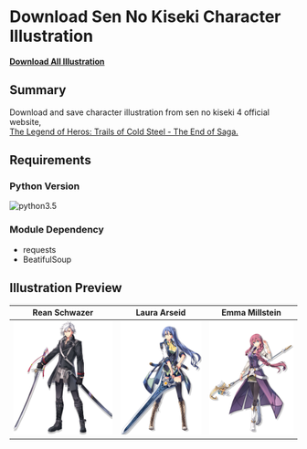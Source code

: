 # Download Sen No Kiseki Character Illustration
[**Download All Illustration**](/images.zip)
## Summary
Download and save character illustration from sen no kiseki 4 official website, <br>
[The Legend of Heros: Trails of Cold Steel - The End of Saga.](https://www.falcom.co.jp/sen4)
## Requirements
### Python Version
![python3.5][python35]
### Module Dependency
- requests
- BeatifulSoup
## Illustration Preview

Rean Schwazer | Laura Arseid  | Emma Millstein
------------- | ------------- | --------------
<img src="/images/rean.png" alt="Rean Schwazer" height=200> | <img src="/images/laura.png" alt="Laura Arseid" height=200> | <img src="/images/emma.png" alt="Emma Millstein" height=200>

[python35]: https://img.shields.io/badge/python-3.5-yellow.svg

